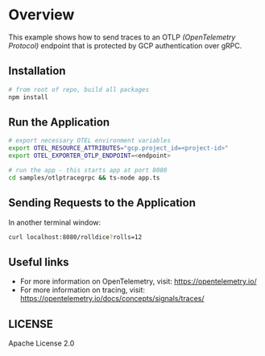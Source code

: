 # Overview

This example shows how to send traces to an OTLP *(OpenTelemetry Protocol)* endpoint that is protected by GCP authentication over gRPC.

## Installation

```sh
# from root of repo, build all packages
npm install
```

## Run the Application

```sh
# export necessary OTEL environment variables
export OTEL_RESOURCE_ATTRIBUTES="gcp.project_id=<project-id>"
export OTEL_EXPORTER_OTLP_ENDPOINT=<endpoint>

# run the app - this starts app at port 8080
cd samples/otlptracegrpc && ts-node app.ts
```

## Sending Requests to the Application

In another terminal window:

```sh
curl localhost:8080/rolldice?rolls=12
```

## Useful links
- For more information on OpenTelemetry, visit: <https://opentelemetry.io/>
- For more information on tracing, visit: <https://opentelemetry.io/docs/concepts/signals/traces/>

## LICENSE

Apache License 2.0